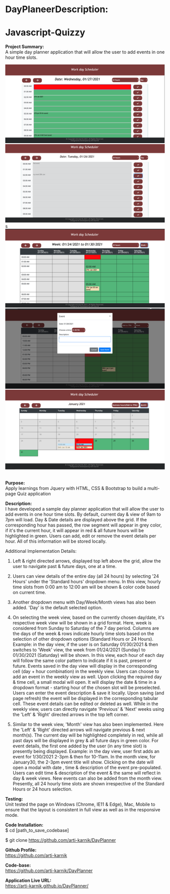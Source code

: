 # DayPlaneerDescription:

# Javascript-Quizzy

<strong> Project Summary: </strong> <br>
A simple day planner application that will allow the user to add events in one hour time slots.

<div align="left">
      <img src="./assets/images/SS1.png">
       <img src="./assets/images/SS2.png">
       s<img src="./assets/images/SS3.png">
  <br>
      <img src="./assets/images/SS4.png">
  <br>
      <img src="./assets/images/SS5.png">
</div>
<br>

<strong> Purpose: </strong> <br>
Apply learnings from Jquery with HTML, CSS & Bootstrap to build a multi-page Quiz application  <br>

<strong> Description: </strong> <br>
 I have developed a sample day planner application that will allow the user to add events in one hour time slots.
By default, current day & view of 9am to 7pm will load. Day & Date details are displayed above the grid. If the corresponding hour has passed, the
row segment will appear in grey color, if it's the current hour, it will appear in red & all future hours will be highlighted in green.
Users can add, edit or remove the event details per hour. All of this information will be stored locally.


Additional Implementation Details:
1. Left & right directed arrows, displayed top left above the grid, allow the user to navigate past & future days, one at a time.

2. Users can view details of the entire day (all 24 hours) by selecting '24 Hours' under the 'Standard hours' dropdown menu. In this view, hourly time
slots from 0:00 am to 12:00 am will be shown & color code based on current time.

3. Another dropdown menu with Day/Week/Month views has also been added. 'Day' is the default selected option.

4. On selecting the week view, based on the currently chosen day/date, it's respective week view will be shown in a grid format. Here, week is
considered from Sunday to Saturday of the 7 day period. Columns are the days of the week & rows indicate hourly time slots based on the selection of
other dropdown options (Standard Hours or 24 Hours). Example: in the day view, if the user is on Saturday 01/30/2021 & then switches to 'Week' view, the
week from 01/24/2021 (Sunday) to 01/30/2021 (Saturday) will be shown. In this view, each hour of each day will follow the same color pattern to
indicate if it is past, present or future. Events saved in the day view will display in the corresponding cell (day + hour combination) in the weekly
view. Users can choose to add an event in the weekly view as well. Upon clicking the required day & time cell, a small modal will open. It will display
the date & time in a dropdown format - starting hour of the chosen slot will be preselected. Users can enter the event description & save it locally.
Upon saving (and page refresh) the event will be displayed in the corresponding tabular cell. These event details can be edited or deleted as well.
While in the weekly view, users can directly navigate 'Previous' & 'Next' weeks using the 'Left' & 'Right' directed arrows in the top left corner.

5. Similar to the week view, 'Month' view has also been implemented. Here the 'Left' & 'Right' directed arrows will navigate previous & next month(s).
The current day will be highlighted completely in red, while all past days will be displayed in grey & all future days in green color.
For event details, the first one added by the user (in any time slot) is presently being displayed. Example: in the day view, user first adds an event
for 1/30/2021 2-3pm & then for 10-11am. In the month view, for January30, the 2-3pm event title will show.
Clicking on the date will open a modal with date , time & description of the event pre-populated. Users can edit time & description of the event & the
same will reflect in day & week views.
New events can also be added from the month view. Presently, all 24 hourly time slots are shown irrespective of the Standard Hours or 24 hours selection.

<strong>Testing: </strong> <br>
Unit tested the page on Windows (Chrome, IE11 & Edge), Mac, Mobile to ensure that the layout is consistent in full view as well as in the responsive mode.

<strong> Code Installation: </strong> <br>
$ cd [path_to_save_codebase] <br>

$ git clone https://github.com/arti-karnik/DayPlanner <br>

<strong> Github Profile: </strong> <br>
https://github.com/arti-karnik

<strong> Code-base: </strong> <br>
https://github.com/arti-karnik/DayPlanner

<strong> Application Live URL: </strong> <br>
https://arti-karnik.github.io/DayPlanner/


